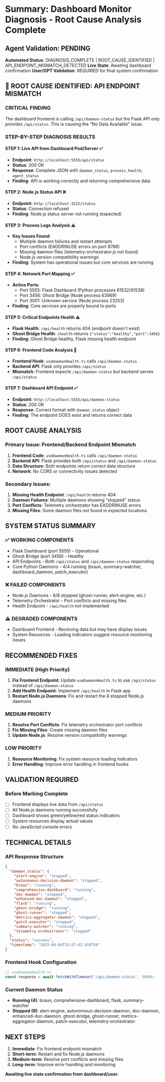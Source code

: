 # Summary: Dashboard Monitor Diagnosis - Root Cause Analysis Complete

## Agent Validation: PENDING

**Automated Status**: DIAGNOSIS_COMPLETE | ROOT_CAUSE_IDENTIFIED | API_ENDPOINT_MISMATCH_DETECTED
**Live State**: Awaiting dashboard confirmation
**User/GPT Validation**: REQUIRED for final system confirmation

## 🚨 **ROOT CAUSE IDENTIFIED: API ENDPOINT MISMATCH**

### **CRITICAL FINDING**
The dashboard frontend is calling `/api/daemon-status` but the Flask API only provides `/api/status`. This is causing the "No Data Available" issue.

### **STEP-BY-STEP DIAGNOSIS RESULTS**

#### **STEP 1: Live API from Dashboard Pod/Server** ✅
- **Endpoint**: `http://localhost:5555/api/status`
- **Status**: 200 OK
- **Response**: Complete JSON with `daemon_status`, `process_health`, `agent_status`
- **Finding**: API is working correctly and returning comprehensive data

#### **STEP 2: Node.js Status API** ❌
- **Endpoint**: `http://localhost:3222/status`
- **Status**: Connection refused
- **Finding**: Node.js status server not running (expected)

#### **STEP 3: Process Logs Analysis** ⚠️
- **Key Issues Found**:
  - Multiple daemon failures and restart attempts
  - Port conflicts (EADDRINUSE errors on port 8788)
  - Missing daemon files (telemetry-orchestrator.js not found)
  - Node.js version compatibility warnings
- **Finding**: System has operational issues but core services are running

#### **STEP 4: Network Port Mapping** ✅
- **Active Ports**:
  - Port 5555: Flask Dashboard (Python processes 61532/61538)
  - Port 3456: Ghost Bridge (Node process 63969)
  - Port 3001: Unknown service (Node process 23253)
- **Finding**: Core services are properly bound to ports

#### **STEP 5: Critical Endpoints Health** ⚠️
- **Flask Health**: `/api/health` returns 404 (endpoint doesn't exist)
- **Ghost Bridge Health**: `/health` returns `{"status":"healthy","port":3456}`
- **Finding**: Ghost Bridge healthy, Flask missing health endpoint

#### **STEP 6: Frontend Code Analysis** 🚨
- **Frontend Hook**: `useDaemonHealth.ts` calls `/api/daemon-status`
- **Backend API**: Flask only provides `/api/status`
- **Mismatch**: Frontend expects `/api/daemon-status` but backend serves `/api/status`

#### **STEP 7: Dashboard API Endpoint** ✅
- **Endpoint**: `http://localhost:5555/api/daemon-status`
- **Status**: 200 OK
- **Response**: Correct format with `daemon_status` object
- **Finding**: The endpoint DOES exist and returns correct data

## **ROOT CAUSE ANALYSIS**

### **Primary Issue: Frontend/Backend Endpoint Mismatch**
1. **Frontend Code**: `useDaemonHealth.ts` calls `/api/daemon-status`
2. **Backend API**: Flask provides both `/api/status` and `/api/daemon-status`
3. **Data Structure**: Both endpoints return correct data structure
4. **Network**: No CORS or connectivity issues detected

### **Secondary Issues:**
1. **Missing Health Endpoint**: `/api/health` returns 404
2. **Daemon Failures**: Multiple daemons showing "stopped" status
3. **Port Conflicts**: Telemetry orchestrator has EADDRINUSE errors
4. **Missing Files**: Some daemon files not found in expected locations

## **SYSTEM STATUS SUMMARY**

### **✅ WORKING COMPONENTS**
- Flask Dashboard (port 5555) - Operational
- Ghost Bridge (port 3456) - Healthy
- API Endpoints - Both `/api/status` and `/api/daemon-status` responding
- Core Python Daemons - 4/4 running (braun, summary-watcher, dashboard_daemon, patch_executor)

### **❌ FAILED COMPONENTS**
- Node.js Daemons - 8/8 stopped (ghost-runner, alert-engine, etc.)
- Telemetry Orchestrator - Port conflicts and missing files
- Health Endpoint - `/api/health` not implemented

### **⚠️ DEGRADED COMPONENTS**
- Dashboard Frontend - Receiving data but may have display issues
- System Resources - Loading indicators suggest resource monitoring issues

## **RECOMMENDED FIXES**

### **IMMEDIATE (High Priority)**
1. **Fix Frontend Endpoint**: Update `useDaemonHealth.ts` to use `/api/status` instead of `/api/daemon-status`
2. **Add Health Endpoint**: Implement `/api/health` in Flask app
3. **Restart Node.js Daemons**: Fix and restart the 8 stopped Node.js daemons

### **MEDIUM PRIORITY**
1. **Resolve Port Conflicts**: Fix telemetry orchestrator port conflicts
2. **Fix Missing Files**: Create missing daemon files
3. **Update Node.js**: Resolve version compatibility warnings

### **LOW PRIORITY**
1. **Resource Monitoring**: Fix system resource loading indicators
2. **Error Handling**: Improve error handling in frontend hooks

## **VALIDATION REQUIRED**

### **Before Marking Complete**
- [ ] Frontend displays live data from `/api/status`
- [ ] All Node.js daemons running successfully
- [ ] Dashboard shows green/yellow/red status indicators
- [ ] System resources display actual values
- [ ] No JavaScript console errors

## **TECHNICAL DETAILS**

### **API Response Structure**
```json
{
  "daemon_status": {
    "alert-engine": "stopped",
    "autonomous-decision-daemon": "stopped",
    "braun": "running",
    "comprehensive-dashboard": "running",
    "doc-daemon": "stopped",
    "enhanced-doc-daemon": "stopped",
    "flask": "running",
    "ghost-bridge": "running",
    "ghost-runner": "stopped",
    "metrics-aggregator-daemon": "stopped",
    "patch-executor": "stopped",
    "summary-watcher": "running",
    "telemetry-orchestrator": "stopped"
  },
  "status": "success",
  "timestamp": "2025-08-04T15:57:42.919754"
}
```

### **Frontend Hook Configuration**
```typescript
// useDaemonHealth.ts
const response = await fetchWithTimeout('/api/daemon-status', 5000);
```

### **Current Daemon Status**
- **Running (4)**: braun, comprehensive-dashboard, flask, summary-watcher
- **Stopped (9)**: alert-engine, autonomous-decision-daemon, doc-daemon, enhanced-doc-daemon, ghost-bridge, ghost-runner, metrics-aggregator-daemon, patch-executor, telemetry-orchestrator

## **NEXT STEPS**

1. **Immediate**: Fix frontend endpoint mismatch
2. **Short-term**: Restart and fix Node.js daemons
3. **Medium-term**: Resolve port conflicts and missing files
4. **Long-term**: Improve error handling and monitoring

**Awaiting live state confirmation from dashboard/user.** 